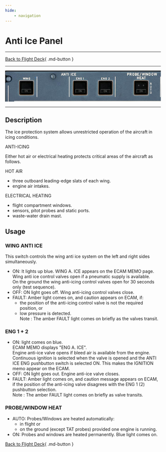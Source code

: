 ```yaml
---
hide:
    - navigation
---
```


# Anti Ice Panel

---

[Back to Flight Deck](../index.md){ .md-button }

---

![Anti Ice Panel](../../../assets/a32nx-briefing/overhead-panel/Anti-Ice-Panel.jpg "Anti Ice Panel")

---

## Description

The ice protection system allows unrestricted operation of the aircraft in icing conditions.

ANTI-ICING

Either hot air or electrical heating protects critical areas of the aircraft as follows.

HOT AIR

- three outboard leading-edge slats of each wing.
- engine air intakes.

ELECTRICAL HEATING

- flight compartment windows.
- sensors, pitot probes and static ports.
- waste-water drain mast.

## Usage

### WING ANTI ICE

This switch controls the wing anti ice system on the left and right sides simultaneously.

- ON: It lights up blue.
    WING A. ICE appears on the ECAM MEMO page.<br/>
    Wing anti ice control valves open if a pneumatic supply is available.<br/>
    On the ground the wing anti-icing control valves open for 30 seconds only (test sequence).<br/>
- OFF: ON light goes off. Wing anti-icing control valves close.
- FAULT: Amber light comes on, and caution appears on ECAM, if:
    - the position of the anti-icing control valve is not the required position, or
    - low pressure is detected.<br/>
    Note : The amber FAULT light comes on briefly as the valves transit.

### ENG 1 + 2

- ON: light comes on blue.<br/>
    ECAM MEMO displays "ENG A. ICE".<br/>
    Engine anti-ice valve opens if bleed air is available from the engine.<br/>
    Continuous ignition is selected when the valve is opened and the ANTI ICE ENG pushbutton switch is selected ON. This makes the IGNITION memo appear on the ECAM.
- OFF: ON light goes out. Engine anti-ice valve closes.
- FAULT: Amber light comes on, and caution message appears on ECAM, if the position of the anti-icing valve disagrees with the ENG 1 (2) pushbutton selection.<br/>
   Note : The amber FAULT light comes on briefly as valve transits.

###  PROBE/WINDOW HEAT

- AUTO: Probes/Windows are heated automatically:
    - in flight or
    - on the ground (except TAT probes) provided one engine is running.
- ON: Probes and windows are heated permanently. Blue light comes on.

[Back to Flight Deck](../index.md){ .md-button }
